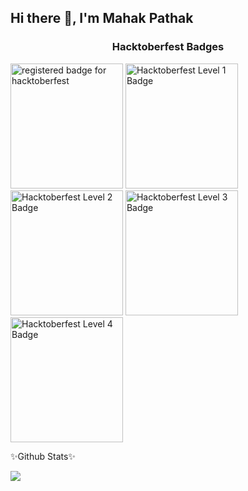 ## Hi there 👋, I'm Mahak Pathak
<h3 align="center">Hacktoberfest Badges</h3>
<p>
  <img src="https://assets.holopin.io/hf2024levels/level0-sloth-hello-0-0-0-0.webp" alt="registered badge for hacktoberfest" width="180" height="200">
  <img src="https://assets.holopin.io/hf2024levels/level1-sloth-hello-coffee-0-0-0.webp" alt="Hacktoberfest Level 1 Badge" width="180" height="200">
  <img src="https://assets.holopin.io/hf2024levels/level2-sloth-hello-coffee-robe-0-0.webp" alt="Hacktoberfest Level 2 Badge" width="180" height="200">
  <img src="https://assets.holopin.io/hf2024levels/level3-sloth-hello-coffee-robe-sparkle-0.webp" alt="Hacktoberfest Level 3 Badge" width="180" height="200">
  <img src="https://assets.holopin.io/hf2024levels/level4-sloth-hello-coffee-robe-sparkle-eclipse.webp" alt="Hacktoberfest Level 4 Badge" width="180" height="200">
</p>
<p>✨Github Stats✨</p>
<img src="https://streak-stats.demolab.com?user=MahakPathak&theme=dark&hide_border=true">
<!--
**MahakPathak/MahakPathak** is a ✨ _special_ ✨ repository because its `README.md` (this file) appears on your GitHub profile

Here are some ideas to get you started:

- 🔭 I’m currently working on ...
- 🌱 I’m currently learning ...
- 👯 I’m looking to collaborate on ...
- 🤔 I’m looking for help with ...
- 💬 Ask me about ...
- 📫 How to reach me: ...
- 😄 Pronouns: ...
- ⚡ Fun fact: ...
-->
